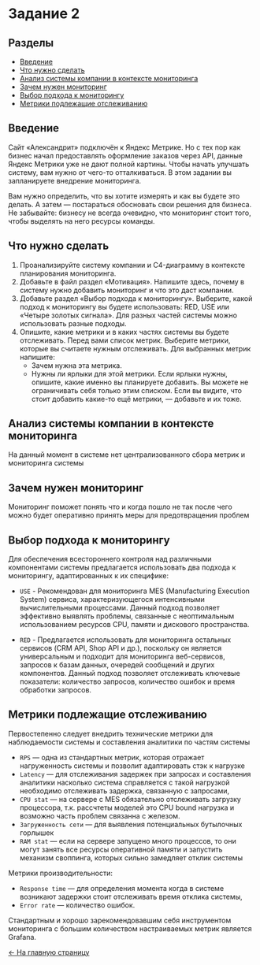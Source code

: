 # Задание 2

## Разделы

- [Введение](#введение)
- [Что нужно сделать](#что-нужно-сделать)
- [Анализ системы компании в контексте мониторинга](#анализ-системы-компании-в-контексте-мониторинга)
- [Зачем нужен мониторинг](#зачем-нужен-мониторинг)
- [Выбор подхода к мониторингу](#выбор-подхода-к-мониторингу)
- [Метрики подлежащие отслеживанию](#метрики-подлежащие-отслеживанию)

## Введение

Сайт «Александрит» подключён к Яндекс Метрике. Но с тех пор как бизнес начал предоставлять оформление заказов через API, данные Яндекс Метрики уже не дают полной картины. Чтобы начать улучшать систему, вам нужно от чего-то отталкиваться. В этом задании вы запланируете внедрение мониторинга.

Вам нужно определить, что вы хотите измерять и как вы будете это делать. А затем —  постараться обосновать свои решения для бизнеса. Не забывайте: бизнесу не всегда очевидно, что мониторинг стоит того, чтобы выделять на него ресурсы команды.

## Что нужно сделать

1. Проанализируйте систему компании и C4-диаграмму в контексте планирования мониторинга.
2. Добавьте в файл раздел «Мотивация». Напишите здесь, почему в систему нужно добавить мониторинг и что это даст компании.
3. Добавьте раздел «Выбор подхода к мониторингу». Выберите, какой подход к мониторингу вы будете использовать: RED, USE или «Четыре золотых сигнала». Для разных частей системы можно использовать разные подходы.
4. Опишите, какие метрики и в каких частях системы вы будете отслеживать. Перед вами список метрик. Выберите метрики, которые вы считаете нужным отслеживать. Для выбранных метрик напишите:
    - Зачем нужна эта метрика.
    - Нужны ли ярлыки для этой метрики. Если ярлыки нужны, опишите, какие именно вы планируете добавить. Вы можете не ограничивать себя только этим списком. Если вы видите, что стоит добавить какие-то ещё метрики, — добавьте и их тоже.

## Анализ системы компании в контексте мониторинга

На данный момент в системе нет централизованного сбора метрик и мониторинга системы

## Зачем нужен мониторинг

Мониторинг поможет понять что и когда пошло не так после чего можно будет оперативно принять меры для предотвращения проблем

## Выбор подхода к мониторингу

Для обеспечения всестороннего контроля над различными компонентами системы предлагается использовать два подхода к мониторингу, адаптированных к их специфике:

- `USE` - Рекомендован для мониторинга MES (Manufacturing Execution System) сервиса, характеризующегося интенсивными вычислительными процессами. Данный подход позволяет эффективно выявлять проблемы, связанные с неоптимальным использованием ресурсов CPU, памяти и дискового пространства.

- `RED` - Предлагается использовать для мониторинга остальных сервисов (CRM API, Shop API и др.), поскольку он является универсальным и подходит для мониторинга веб-сервисов, запросов к базам данных, очередей сообщений и других компонентов. Данный подход позволяет отслеживать ключевые показатели: количество запросов, количество ошибок и время обработки запросов.

## Метрики подлежащие отслеживанию

Первостепенно следует внедрить технические метрики для наблюдаемости системы и составления аналитики по частям системы

- `RPS` — одна из стандартных метрик, которая отражает нагруженность системы и позволит адаптировать стэк к нагрузке
- `Latency` — для отслеживания задержек при запросах и составления аналитики насколько система справляется с такой нагрузкой необходимо отслеживать задержка, связанную с запросами,
- `CPU stat` — на сервере с MES обязательно отслеживать загрузку процессора, т.к. рассчтеты моделей это CPU bound нагрузка и возможно часть проблем связанна с железом.
- `Загруженность сети` — для выявления потенциальных бутылочных горлышек
- `RAM stat` — если на сервере запущено много процессов, то они могут занять все ресурсы оперативной памяти и запустить механизм своппинга, которых сильно замедляет отклик системы

Метрики производительности:

- `Response time` — для определения момента когда в системе возникают задержки стоит отслеживать время отклика системы,
- `Error rate` — количество ошибок.

Стандартным и хорошо зарекомендовавшим себя инструментом мониторинга с большим количеством настраиваемых метрик является Grafana.

[<- На главную страницу](../ReadMe.md)
